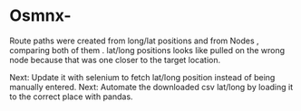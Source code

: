 # Osmnx-
Route paths were created from long/lat positions and from Nodes , comparing both of them .
lat/long positions looks like pulled on the wrong node because that was one closer to the target location.

Next: Update it with selenium to fetch lat/long position instead of being manually entered.
Next: Automate the downloaded csv lat/long by loading it to the correct place with pandas.
